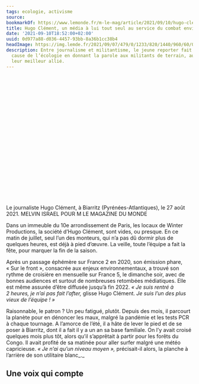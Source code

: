 ```yaml
---
tags: ecologie, activisme
source:
bookmarkOf: https://www.lemonde.fr/m-le-mag/article/2021/09/10/hugo-clement-un-animal-mediatique-dans-les-pas-de-nicolas-hulot_6094091_4500055.html
title: Hugo Clément, un média à lui tout seul au service du combat environnemental
date: '2021-09-10T18:52:00+02:00'
uuid: 0d977a88-d036-4457-93bb-8a36b1cc38b4
headImage: https://img.lemde.fr/2021/09/07/479/0/1233/820/1440/960/60/0/e684736_134335-3215179.jpg
description: Entre journalisme et militantisme, le jeune reporter fait avancer la
  cause de l’écologie en donnant la parole aux militants de terrain, au point de devenir
  leur meilleur allié.
---
```


![Le journaliste Hugo Clément, à Biarritz (Pyrénées-Atlantiques), le 27 août 2021.](data:image/svg+xml,%3Csvg%20xmlns=%27http://www.w3.org/2000/svg%27%20viewBox=%270%200%20664%20443%27%3E%3C/svg%3E)

Le journaliste Hugo Clément, à Biarritz (Pyrénées-Atlantiques), le 27 août 2021. MELVIN ISRAEL POUR M LE MAGAZINE DU MONDE

Dans un immeuble du 10e arrondissement de Paris, les locaux de Winter Productions, la société d’Hugo Clément, sont vides, ou presque. En ce matin de juillet, seul l’un des monteurs, qui n’a pas dû dormir plus de quelques heures, est déjà à pied d’œuvre. La veille, toute l’équipe a fait la fête, pour marquer la fin de la saison.

Après un passage éphémère sur France 2 en 2020, son émission phare, « Sur le front », consacrée aux enjeux environnementaux, a trouvé son rythme de croisière en mensuelle sur France 5, le dimanche soir, avec de bonnes audiences et surtout de nombreuses retombées médiatiques. Elle est même assurée d’être diffusée jusqu’à fin 2022. _« Je suis rentré à 2 heures, je n’ai pas fait l’after,_ glisse Hugo Clément. _Je suis l’un des plus vieux de l’équipe ! »_

Raisonnable, le patron ? Un peu fatigué, plutôt. Depuis des mois, il parcourt la planète pour en dénoncer les maux, malgré la pandémie et les tests PCR à chaque tournage. A l’amorce de l’été, il a hâte de lever le pied et de se poser à Biarritz, dont il a fait il y a un an sa base familiale. On l’y avait croisé quelques mois plus tôt, alors qu’il s’apprêtait à partir pour les forêts du Congo. Il avait profité de sa matinée pour aller surfer malgré une météo capricieuse. _« Je n’ai qu’un niveau moyen »,_ précisait-il alors, la planche à l’arrière de son utilitaire blanc_._

Une voix qui compte
---
